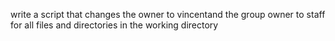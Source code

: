 write a script that changes the owner to vincentand the group owner to staff for all files and directories in the working directory
